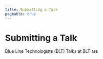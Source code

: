 ```yaml
---
title: Submitting a Talk
pageable: true
---
```


# Submitting a Talk

Blue Line Technologists (BLT)
Talks at BLT are
